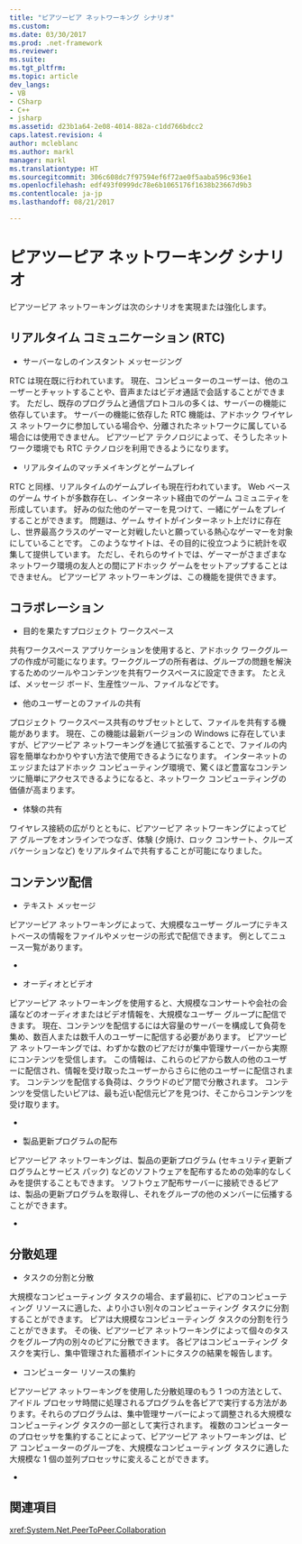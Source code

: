 ```yaml
---
title: "ピアツーピア ネットワーキング シナリオ"
ms.custom: 
ms.date: 03/30/2017
ms.prod: .net-framework
ms.reviewer: 
ms.suite: 
ms.tgt_pltfrm: 
ms.topic: article
dev_langs:
- VB
- CSharp
- C++
- jsharp
ms.assetid: d23b1a64-2e08-4014-882a-c1dd766bdcc2
caps.latest.revision: 4
author: mcleblanc
ms.author: markl
manager: markl
ms.translationtype: HT
ms.sourcegitcommit: 306c608dc7f97594ef6f72ae0f5aaba596c936e1
ms.openlocfilehash: edf493f0999dc78e6b1065176f1638b23667d9b3
ms.contentlocale: ja-jp
ms.lasthandoff: 08/21/2017

---
```

# <a name="peer-to-peer-networking-scenarios"></a>ピアツーピア ネットワーキング シナリオ
ピアツーピア ネットワーキングは次のシナリオを実現または強化します。  
  
## <a name="real-time-communications-rtc"></a>リアルタイム コミュニケーション (RTC)  
  
-   サーバーなしのインスタント メッセージング  
  
 RTC は現在既に行われています。 現在、コンピューターのユーザーは、他のユーザーとチャットすることや、音声またはビデオ通話で会話することができます。 ただし、既存のプログラムと通信プロトコルの多くは、サーバーの機能に依存しています。 サーバーの機能に依存した RTC 機能は、アドホック ワイヤレス ネットワークに参加している場合や、分離されたネットワークに属している場合には使用できません。 ピアツーピア テクノロジによって、そうしたネットワーク環境でも RTC テクノロジを利用できるようになります。  
  
-   リアルタイムのマッチメイキングとゲームプレイ  
  
 RTC と同様、リアルタイムのゲームプレイも現在行われています。 Web ベースのゲーム サイトが多数存在し、インターネット経由でのゲーム コミュニティを形成しています。 好みの似た他のゲーマーを見つけて、一緒にゲームをプレイすることができます。 問題は、ゲーム サイトがインターネット上だけに存在し、世界最高クラスのゲーマーと対戦したいと願っている熱心なゲーマーを対象にしていることです。 このようなサイトは、その目的に役立つように統計を収集して提供しています。 ただし、それらのサイトでは、ゲーマーがさまざまなネットワーク環境の友人との間にアドホック ゲームをセットアップすることはできません。 ピアツーピア ネットワーキングは、この機能を提供できます。  
  
## <a name="collaboration"></a>コラボレーション  
  
-   目的を果たすプロジェクト ワークスペース  
  
 共有ワークスペース アプリケーションを使用すると、アドホック ワークグループの作成が可能になります。ワークグループの所有者は、グループの問題を解決するためのツールやコンテンツを共有ワークスペースに設定できます。 たとえば、メッセージ ボード、生産性ツール、ファイルなどです。  
  
-   他のユーザーとのファイルの共有  
  
 プロジェクト ワークスペース共有のサブセットとして、ファイルを共有する機能があります。 現在、この機能は最新バージョンの Windows に存在していますが、ピアツーピア ネットワーキングを通じて拡張することで、ファイルの内容を簡単なわかりやすい方法で使用できるようになります。 インターネットのエッジまたはアドホック コンピューティング環境で、驚くほど豊富なコンテンツに簡単にアクセスできるようになると、ネットワーク コンピューティングの価値が高まります。  
  
-   体験の共有  
  
 ワイヤレス接続の広がりとともに、ピアツーピア ネットワーキングによってピア グループをオンラインでつなぎ、体験 (夕焼け、ロック コンサート、クルーズ バケーションなど) をリアルタイムで共有することが可能になりました。  
  
## <a name="content-distribution"></a>コンテンツ配信  
  
-   テキスト メッセージ  
  
 ピアツーピア ネットワーキングによって、大規模なユーザー グループにテキストベースの情報をファイルやメッセージの形式で配信できます。 例としてニュース一覧があります。  
  
-  
  
-   オーディオとビデオ  
  
 ピアツーピア ネットワーキングを使用すると、大規模なコンサートや会社の会議などのオーディオまたはビデオ情報を、大規模なユーザー グループに配信できます。 現在、コンテンツを配信するには大容量のサーバーを構成して負荷を集め、数百人または数千人のユーザーに配信する必要があります。 ピアツーピア ネットワーキングでは、わずかな数のピアだけが集中管理サーバーから実際にコンテンツを受信します。 この情報は、これらのピアから数人の他のユーザーに配信され、情報を受け取ったユーザーからさらに他のユーザーに配信されます。 コンテンツを配信する負荷は、クラウドのピア間で分散されます。 コンテンツを受信したいピアは、最も近い配信元ピアを見つけ、そこからコンテンツを受け取ります。  
  
-  
  
-   製品更新プログラムの配布  
  
 ピアツーピア ネットワーキングは、製品の更新プログラム (セキュリティ更新プログラムとサービス パック) などのソフトウェアを配布するための効率的なしくみを提供することもできます。 ソフトウェア配布サーバーに接続できるピアは、製品の更新プログラムを取得し、それをグループの他のメンバーに伝播することができます。  
  
-  
  
## <a name="distributed-processing"></a>分散処理  
  
-   タスクの分割と分散  
  
 大規模なコンピューティング タスクの場合、まず最初に、ピアのコンピューティング リソースに適した、より小さい別々のコンピューティング タスクに分割することができます。 ピアは大規模なコンピューティング タスクの分割を行うことができます。 その後、ピアツーピア ネットワーキングによって個々のタスクをグループ内の別々のピアに分散できます。 各ピアはコンピューティング タスクを実行し、集中管理された蓄積ポイントにタスクの結果を報告します。  
  
-   コンピューター リソースの集約  
  
 ピアツーピア ネットワーキングを使用した分散処理のもう 1 つの方法として、アイドル プロセッサ時間に処理されるプログラムを各ピアで実行する方法があります。それらのプログラムは、集中管理サーバーによって調整される大規模なコンピューティング タスクの一部として実行されます。 複数のコンピューターのプロセッサを集約することによって、ピアツーピア ネットワーキングは、ピア コンピューターのグループを、大規模なコンピューティング タスクに適した大規模な 1 個の並列プロセッサに変えることができます。  
  
-  
  
## <a name="see-also"></a>関連項目  
 <xref:System.Net.PeerToPeer.Collaboration>

